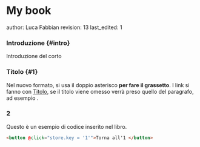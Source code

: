 # My book
author: Luca Fabbian
revision: 13
last_edited: 1



### Introduzione {#intro}
Introduzione del corto


### Titolo {#1}
Nel nuovo formato, si usa il doppio asterisco **per fare il grassetto**.
I link si fanno con [Titolo](#2), se il titolo viene omesso verrà preso quello del paragrafo, ad esempio [](#2).


### 2
Questo è un esempio di codice inserito nel libro.
```html
<button @click="store.key = '1'">Torna all'1 </button>
```


